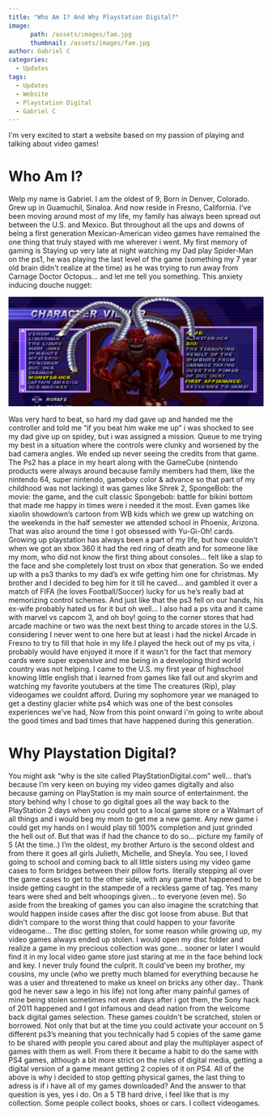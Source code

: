 ```yaml
---
title: "Who Am I? And Why Playstation Digital?"
image:
      path: /assets/images/fam.jpg
      thumbnail: /assets/images/fam.jpg
author: Gabriel C
categories:
  - Updates
tags:
  - Updates
  - Website
  - Playstation Digital
  - Gabriel C
---
```


I'm very excited to start a website based on my passion of playing and talking about video games!

# Who Am I?
Welp my name is Gabriel. I am the oldest of 9, Born in Denver, Colorado. Grew up in Guamuchil, Sinaloa. And now reside in Fresno, California. I’ve been moving around most of my life, my family has always been spread out between the U.S. and Mexico. But throughout all the ups and downs of being a first generation Mexican-American video games have remained the one thing that truly stayed with me wherever i went.
My first memory of gaming is Staying up very late at night watching my Dad play Spider-Man on the ps1, he was playing the last level of the game (something my 7 year old brain didn't realize at the time) as he was trying to run away from Carnage Doctor Octopus… and let me tell you something. This anxiety inducing douche nugget:

![Carnage Doctor Octopus](/assets/images/doc-carnage-octopus.png)

Was very hard to beat, so hard my dad gave up and handed me the controller and told me “if you beat him wake me up” i was shocked to see my dad give up on spidey, but i was assigned a mission. Queue to me trying my best in a situation where the controls were clunky and worsened by the bad camera angles. We ended up never seeing the credits from that game. The Ps2 has a place in my heart along with the GameCube (nintendo products were always around because family members had them, like the nintendo 64, super nintendo, gameboy color & advance so that part of my childhood was not lacking) it was games like Shrek 2, SpongeBob: the movie: the game, and the cult classic Spongebob: battle for bikini bottom that made me happy in times were i needed it the most. Even games like xiaolin showdown’s cartoon from WB kids which we grew up watching on the weekends in the half semester we attended school in Phoenix, Arizona. That was also around the time I got obsessed with Yu-Gi-Oh! cards.
Growing up playstation has always been a part of my life, but how couldn't when we got an xbox 360 it had the red ring of death and for someone like my mom, who did not know the first thing about consoles... felt like a slap to the face and she completely lost trust on xbox that generation. So we ended up with a ps3 thanks to my dad’s ex wife getting him one for christmas. My brother and I decided to beg him for it till he caved… and gambled it  over a match of FIFA (he loves Football/Soccer) lucky for us he’s really bad at memorizing control schemes. And just like that the ps3 fell on our hands, his ex-wife probably hated us for it but oh well… I also had a ps vita and it came with marvel vs capcom 3, and oh boy! going to the corner stores that had arcade machine or two was the next best thing to arcade stores in the U.S. considering I never went to one here but at least i had the nickel Arcade in Fresno to try to fill that hole in my life.I played the heck out of my ps vita, i probably would have enjoyed it more if it wasn't for the fact that memory cards were super expensive and me being in a developing third world country was not helping. I came to the U.S. my first year of highschool knowing little english that i learned from games like fall out and skyrim and watching my favorite youtubers at the time The creatures (Rip), play videogames we couldnt afford. During my sophomore year we managed to get a destiny glacier white ps4 which was one of the best consoles experiences we’ve had, Now from this point onward i'm going to write about the good times and bad times that have happened during this generation.
# Why Playstation Digital?
You might ask “why is the site called PlayStationDigital.com” well... that’s because I’m very keen on buying my video games digitally and also because gaming on PlayStation is my main source of entertainment. the story behind why I chose to go digital goes all the way back to the PlayStation 2 days when you could got to a local game store or a Walmart of all things and i would beg my mom to get me a new game. Any new game i could get my hands on I would play till 100% completion and just grinded the hell out of. But that was if had the chance to do so... picture my family of 5 (At the time..) I’m the oldest, my brother Arturo is the second oldest and from there it goes all girls Julieth, Michelle, and Sheyla. You see, I loved going to school and coming back to all little sisters using my video game cases to form bridges between their pillow forts. literally stepping all over the game cases to get to the other side, with any game that happened to be inside getting caught in the stampede of a reckless game of tag. Yes many tears were shed and belt whoopings given… to everyone (even me). So aside from the breaking of games you can also imagine the scratching that would happen inside cases after the disc got loose from abuse. But that didn't compare to the worst thing that could happen to your favorite videogame… The disc getting stolen, for some reason while growing up, my video games always ended up stolen. I would open my disc folder and realize a game in my precious collection was gone… sooner or later I would find it in my local video game store just staring at me in the face behind lock and key. I never truly found the culprit. It could've been my brother, my cousins, my uncle (who we pretty much blamed for everything because he was a user and threatened to make us kneel on bricks any other day.. Thank god he never saw a lego in his life) not long after many painful games of mine being stolen sometimes not even days after i got them, the Sony hack of 2011 happened and I got infamous and dead nation from the welcome back digital games selection. These games couldn't be scratched, stolen or borrowed. Not only that but at the time you could activate your account on 5 different ps3’s meaning that you technically had 5 copies of the same game to be shared with people you cared about and play the multiplayer aspect of games with them as well. From there it became a habit to do the same with PS4 games, although a bit more strict on the rules of digital media, getting a digital version of a game meant getting 2 copies of it on PS4. All of the above is why i decided to stop getting physical games, the last thing to adress is if i have all of my games downloaded?  And the answer to that question is yes, yes i do. On a 5 TB hard drive, i feel like that is my collection. Some people collect books, shoes or cars. I collect videogames.
